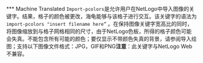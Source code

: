 ﻿*** Machine Translated
`Import-pcolors`是允许用户在NetLogo中导入图像的关键字。结果，格子的颜色被更改，海龟能够与该格子进行交互。该关键字的语法为`import-pcolors "insert filename here”` 。在保持图像关键字宽高比的同时，将图像缩放到与格子网格相同的尺寸，由于NetLogo色板，所得的格子颜色可能会失真。不能包含所有可能的颜色；要仅显示不带颜色失真的背景，请参阅导入绘图；支持以下图像文件格式：JPG，GIF和PNG**注意**：此关键字与NetLogo Web不兼容。